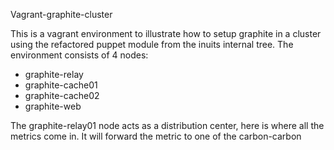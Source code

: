 Vagrant-graphite-cluster

This is a vagrant environment to illustrate how to setup graphite in a cluster using the refactored puppet module from the inuits internal tree.
The environment consists of 4 nodes:
  - graphite-relay
  - graphite-cache01
  - graphite-cache02
  - graphite-web

The graphite-relay01 node acts as a distribution center, here is where all the metrics come in. It will forward the metric to one of the carbon-carbon
